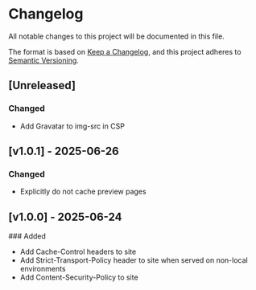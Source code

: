 # Changelog
All notable changes to this project will be documented in this file.

The format is based on [Keep a Changelog](https://keepachangelog.com/en/1.0.0/),
and this project adheres to [Semantic Versioning](https://semver.org/spec/v2.0.0.html).

## [Unreleased]

### Changed

* Add Gravatar to img-src in CSP


## [v1.0.1] - 2025-06-26

### Changed

* Explicitly do not cache preview pages

## [v1.0.0] - 2025-06-24

### Added

* Add Cache-Control headers to site
* Add Strict-Transport-Policy header to site when served on non-local environments
* Add Content-Security-Policy to site

